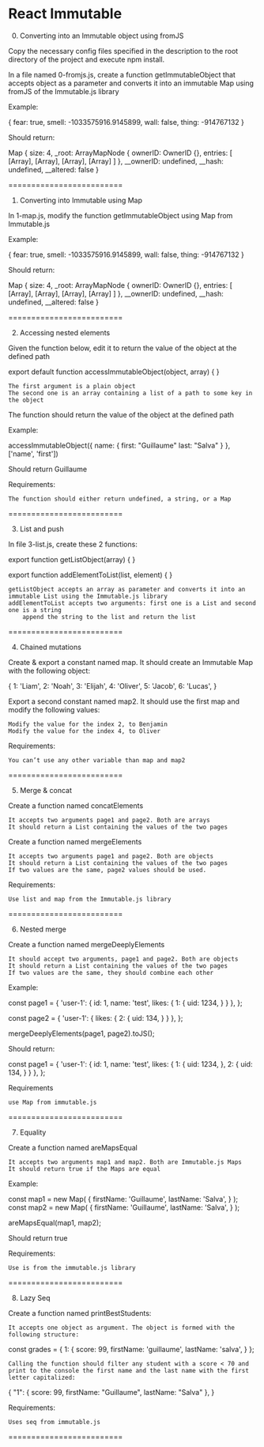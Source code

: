 React Immutable
=========================

0. Converting into an Immutable object using fromJS

Copy the necessary config files specified in the description to the root directory of the project and execute npm install.

In a file named 0-fromjs.js, create a function getImmutableObject that accepts object as a parameter and converts it into an immutable Map using fromJS of the Immutable.js library

Example:

{
     fear: true,
     smell: -1033575916.9145899,
     wall: false,
     thing: -914767132
}

Should return:

Map {
     size: 4,
     _root: ArrayMapNode {
     ownerID: OwnerID {},
     entries: [ [Array], [Array], [Array], [Array] ]
     },
     __ownerID: undefined,
     __hash: undefined,
     __altered: false
}

=========================

1. Converting into Immutable using Map

In 1-map.js, modify the function getImmutableObject using Map from Immutable.js

Example:

{
     fear: true,
     smell: -1033575916.9145899,
     wall: false,
     thing: -914767132
}

Should return:

Map {
     size: 4,
     _root: ArrayMapNode {
     ownerID: OwnerID {},
     entries: [ [Array], [Array], [Array], [Array] ]
     },
     __ownerID: undefined,
     __hash: undefined,
     __altered: false
}

=========================

2. Accessing nested elements

Given the function below, edit it to return the value of the object at the defined path

export default function accessImmutableObject(object, array) {
}

    The first argument is a plain object
    The second one is an array containing a list of a path to some key in the object

The function should return the value of the object at the defined path

Example:

accessImmutableObject({
     name: {
          first: "Guillaume"
          last: "Salva"
     }
}, ['name', 'first'])

Should return Guillaume

Requirements:

    The function should either return undefined, a string, or a Map

=========================

3. List and push

In file 3-list.js, create these 2 functions:

export function getListObject(array) {
}

export function addElementToList(list, element) {
}

    getListObject accepts an array as parameter and converts it into an immutable List using the Immutable.js library
    addElementToList accepts two arguments: first one is a List and second one is a string
        append the string to the list and return the list

=========================

4. Chained mutations

Create & export a constant named map. It should create an Immutable Map with the following object:

 {
     1: 'Liam',
     2: 'Noah',
     3: 'Elijah',
     4: 'Oliver',
     5: 'Jacob',
     6: 'Lucas',
}

Export a second constant named map2. It should use the first map and modify the following values:

    Modify the value for the index 2, to Benjamin
    Modify the value for the index 4, to Oliver

Requirements:

    You can’t use any other variable than map and map2

=========================

5. Merge & concat

Create a function named concatElements

    It accepts two arguments page1 and page2. Both are arrays
    It should return a List containing the values of the two pages

Create a function named mergeElements

    It accepts two arguments page1 and page2. Both are objects
    It should return a List containing the values of the two pages
    If two values are the same, page2 values should be used.

Requirements:

    Use list and map from the Immutable.js library

=========================

6. Nested merge

Create a function named mergeDeeplyElements

    It should accept two arguments, page1 and page2. Both are objects
    It should return a List containing the values of the two pages
    If two values are the same, they should combine each other

Example:

const page1 = {
  'user-1': {
    id: 1,
    name: 'test',
    likes: {
      1: {
        uid: 1234,
      }
    }
  },
};

const page2 = {
  'user-1': {
    likes: {
      2: {
        uid: 134,
      }
    }
  },
};

mergeDeeplyElements(page1, page2).toJS();

Should return:

const page1 = {
  'user-1': {
    id: 1,
    name: 'test',
    likes: {
      1: {
        uid: 1234,
      },
      2: {
        uid: 134,
      }
    }
  },
};

Requirements

    use Map from immutable.js

=========================

7. Equality

Create a function named areMapsEqual

    It accepts two arguments map1 and map2. Both are Immutable.js Maps
    It should return true if the Maps are equal

Example:

const map1 = new Map(
  {
    firstName: 'Guillaume',
    lastName: 'Salva',
  }
);
const map2 = new Map(
  {
    firstName: 'Guillaume',
    lastName: 'Salva',
  }
);

areMapsEqual(map1, map2);

Should return true

Requirements:

    Use is from the immutable.js library

=========================

8. Lazy Seq

Create a function named printBestStudents:

    It accepts one object as argument. The object is formed with the following structure:

const grades = {
  1: {
    score: 99,
    firstName: 'guillaume',
    lastName: 'salva',
  }
};

    Calling the function should filter any student with a score < 70 and print to the console the first name and the last name with the first letter capitalized:

{
    "1": { score: 99, firstName: "Guillaume", lastName: "Salva" },
}

Requirements:

    Uses seq from immutable.js

=========================

